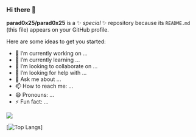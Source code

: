 ### Hi there 👋

**parad0x25/parad0x25** is a ✨ _special_ ✨ repository because its `README.md` (this file) appears on your GitHub profile.

Here are some ideas to get you started:

- 🔭 I’m currently working on ...
- 🌱 I’m currently learning ...
- 👯 I’m looking to collaborate on ...
- 🤔 I’m looking for help with ...
- 💬 Ask me about ...
- 📫 How to reach me: ...
- 😄 Pronouns: ...
- ⚡ Fun fact: ...

![](https://github-readme-stats.vercel.app/api?username=parad0x25&theme=dark&hide_border=false&include_all_commits=true&count_private=true)<br/>

[![Top Langs](https://github-readme-stats.vercel.app/api/top-langs/?username=parad0x25&&theme=dark&hide_border=false&include_all_commits=true&count_private=true&layout=pie)]
